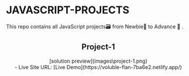# JAVASCRIPT-PROJECTS

This repo contains all JavaScript projects🗃️ from Newbie🌱 to Advance 🚀 .

<div align="center">
 <h2 align="center">Project-1</h2>
 [solution preview](images\project-1.png)
 <br/>
- Live Site URL: [Live Demo](https://voluble-flan-7ba6e2.netlify.app/)
</div>
